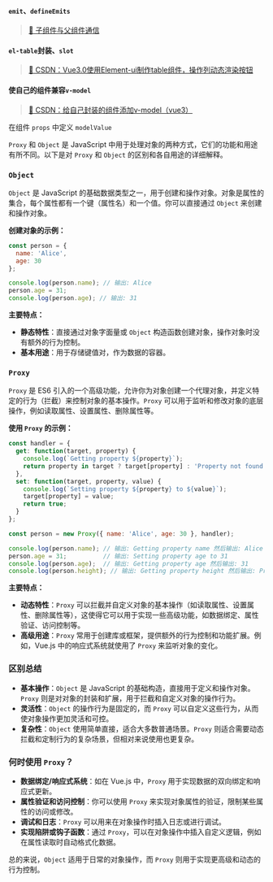 #### `emit`、`defineEmits`
 > [📖 子组件与父组件通信](https://blog.csdn.net/weixin_47192158/article/details/138181804)

#### `el-table`封装、`slot`
> [📖 CSDN：Vue3.0使用Element-ui制作table组件，操作列动态渲染按钮](https://blog.csdn.net/Cocoon_Xu/article/details/136155300)

#### 使自己的组件兼容`v-model`
> [📖 CSDN：给自己封装的组件添加v-model（vue3）](https://blog.csdn.net/m0_43599959/article/details/121807838)

在组件 `props` 中定义 `modelValue`


`Proxy` 和 `Object` 是 JavaScript 中用于处理对象的两种方式，它们的功能和用途有所不同。以下是对 `Proxy` 和 `Object` 的区别和各自用途的详细解释。

### `Object` 
`Object` 是 JavaScript 的基础数据类型之一，用于创建和操作对象。对象是属性的集合，每个属性都有一个键（属性名）和一个值。你可以直接通过 `Object` 来创建和操作对象。

**创建对象的示例：**

```javascript
const person = {
  name: 'Alice',
  age: 30
};

console.log(person.name); // 输出: Alice
person.age = 31;
console.log(person.age); // 输出: 31
```

**主要特点：**

- **静态特性**：直接通过对象字面量或 `Object` 构造函数创建对象，操作对象时没有额外的行为控制。
- **基本用途**：用于存储键值对，作为数据的容器。

### `Proxy`
`Proxy` 是 ES6 引入的一个高级功能，允许你为对象创建一个代理对象，并定义特定的行为（拦截）来控制对象的基本操作。`Proxy` 可以用于监听和修改对象的底层操作，例如读取属性、设置属性、删除属性等。

**使用 `Proxy` 的示例：**

```javascript
const handler = {
  get: function(target, property) {
    console.log(`Getting property ${property}`);
    return property in target ? target[property] : 'Property not found';
  },
  set: function(target, property, value) {
    console.log(`Setting property ${property} to ${value}`);
    target[property] = value;
    return true;
  }
};

const person = new Proxy({ name: 'Alice', age: 30 }, handler);

console.log(person.name); // 输出: Getting property name 然后输出: Alice
person.age = 31;          // 输出: Setting property age to 31
console.log(person.age);  // 输出: Getting property age 然后输出: 31
console.log(person.height); // 输出: Getting property height 然后输出: Property not found
```

**主要特点：**

- **动态特性**：`Proxy` 可以拦截并自定义对象的基本操作（如读取属性、设置属性、删除属性等），这使得它可以用于实现一些高级功能，如数据绑定、属性验证、访问控制等。
- **高级用途**：`Proxy` 常用于创建库或框架，提供额外的行为控制和功能扩展。例如，Vue.js 中的响应式系统就使用了 `Proxy` 来监听对象的变化。

### 区别总结

- **基本操作**：`Object` 是 JavaScript 的基础构造，直接用于定义和操作对象。`Proxy` 则是对对象的封装和扩展，用于拦截和自定义对象的操作行为。
- **灵活性**：`Object` 的操作行为是固定的，而 `Proxy` 可以自定义这些行为，从而使对象操作更加灵活和可控。
- **复杂性**：`Object` 使用简单直接，适合大多数普通场景。`Proxy` 则适合需要动态拦截和定制行为的复杂场景，但相对来说使用也更复杂。

### 何时使用 `Proxy`？

- **数据绑定/响应式系统**：如在 Vue.js 中，`Proxy` 用于实现数据的双向绑定和响应式更新。
- **属性验证和访问控制**：你可以使用 `Proxy` 来实现对象属性的验证，限制某些属性的访问或修改。
- **调试和日志**：`Proxy` 可以用来在对象操作时插入日志或进行调试。
- **实现陷阱或钩子函数**：通过 `Proxy`，可以在对象操作中插入自定义逻辑，例如在属性读取时自动格式化数据。

总的来说，`Object` 适用于日常的对象操作，而 `Proxy` 则用于实现更高级和动态的行为控制。